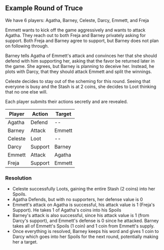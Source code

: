 
## Example Round of Truce

We have 6 players: Agatha, Barney, Celeste, Darcy, Emmett, and Freja

Emmett wants to kick off the game aggressively and wants to attack Agatha. They reach out to both Freja and Barney privately asking for support. Both Freja and Barney agree to support, but Barney does not plan on following through.

Barney tells Agatha of Emmett's attack and convinces her that she should defend with him supporting her, asking that the favor be returned later in the game. She agrees, but Barney is planning to deceive her. Instead, he plots with Darcy, that they should attack Emmett and split the winnings.

Celeste decides to stay out of the scheming for this round. Seeing that everyone is busy and the Stash is at 2 coins, she decides to Loot thinking that no one else will.

Each player submits their actions secretly and are revealed.


| Player | Action | Target |
| ------ | ------ | ------ |
| Agatha | Defend | -- |
| Barney | Attack | Emmett |
| Celeste| Loot | -- |
| Darcy | Support| Barney |
| Emmett | Attack | Agatha |
| Freja | Support| Emmett |


### Resolution
- Celeste successfully Loots, gaining the entire Stash (2 coins) into her Spoils.
- Agatha Defends, but with no supporters, her defense value is 0
- Emmett's attack on Agatha is successful, his attack value is 1 (Freja's Support). He takes 1 of Agatha's coins into his Spoils
- Barney's attack is also successful, since his attack value is 1 (from Darcy's support), and Emmett's defense is 0 since he attacked. Barney takes all of Emmett's Spoils (1 coin) and 1 coin from Emmett's supply.
- Once everything is resolved, Barney keeps his word and gives 1 coin to Darcy which goes into her Spoils for the next round, potentially making her a target.
